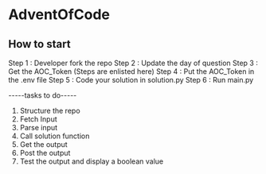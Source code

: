 # AdventOfCode


## How to start
Step 1 : Developer fork the repo
Step 2 : Update the day of question
Step 3 : Get the AOC_Token (Steps are enlisted here)
Step 4 : Put the AOC_Token in the .env file
Step 5 : Code your solution in solution.py
Step 6 : Run main.py


-----tasks to do-----
1. Structure the repo
2. Fetch Input
3. Parse input
4. Call solution function
5. Get the output
6. Post the output
7. Test the output and display a boolean value


